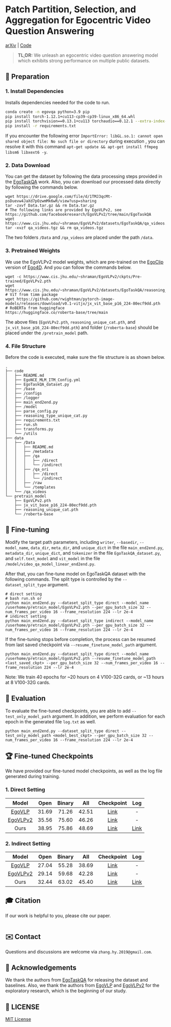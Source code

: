# Patch Partition, Selection, and Aggregation for Egocentric Video Question Answering

[arXiv]() | [Code]()

> **TL;DR:** We unleash an egocentric video question answering model which exhibits strong performance on multiple public datasets.

## 📝 Preparation
### 1. Install Dependencies 
Installs dependencies needed for the code to run.
```bash
conda create -n egovqa python=3.9 pip
pip install torch-1.12.1+cu113-cp39-cp39-linux_x86_64.whl
pip install torchvision==0.13.1+cu113 torchaudio==0.12.1 --extra-index-url https://download.pytorch.org/whl/cu113
pip install -r requirements.txt
```
If you encounter the following error ```ImportError: libGL.so.1: cannot open shared object file: No such file or directory``` during execution , you can resolve it with this command ```apt-get update && apt-get install ffmpeg libsm6 libxext6 -y```. 

### 2. Data Download
You can get the dataset by following the data processing steps provided in the [EgoTaskQA](https://github.com/Buzz-Beater/EgoTaskQA/blob/main/baselines/README.md) work. Also, you can download our processed data directly by following the commands below.
```
wget https://drive.google.com/file/d/1TMJ3qcMt-psDuevw4JaXd7pOzwmMk6wR/view?usp=sharing
tar -zxvf Data.tar.gz && rm Data.tar.gz
# The following links are provided by EgoVLPv2, see https://github.com/facebookresearch/EgoVLPv2/tree/main/EgoTaskQA
wget https://www.cis.jhu.edu/~shraman/EgoVLPv2/datasets/EgoTaskQA/qa_videos.tgz
tar -xvzf qa_videos.tgz && rm qa_videos.tgz
```
The two folders ```/Data``` and ```/qa_videos``` are placed under the path ```/data```.

### 3. Pretrained Weights
We use the EgoVLPv2 model weights, which are pre-trained on the [EgoClip](https://drive.google.com/file/d/1-aaDu_Gi-Y2sQI_2rsI2D1zvQBJnHpXl/view?usp=sharing) version of [Ego4D](https://ego4d-data.org/docs/start-here/#cli-download). And you can follow the commands below.
```
wget -c https://www.cis.jhu.edu/~shraman/EgoVLPv2/ckpts/Pre-trained/EgoVLPv2.pth
wget https://www.cis.jhu.edu/~shraman/EgoVLPv2/datasets/EgoTaskQA/reasoning_unique_cat.pth
# ViT from timm package
wget https://github.com/rwightman/pytorch-image-models/releases/download/v0.1-vitjx/jx_vit_base_p16_224-80ecf9dd.pth
# RoBERTa from huggingface
https://huggingface.co/roberta-base/tree/main
```
The above files (```EgoVLPv2.pth```, ```reasoning_unique_cat.pth```, and ```jx_vit_base_p16_224-80ecf9dd.pth```) and folder (```/roberta-base```) should be placed under the ```/pretrain_model``` path.

### 4. File Structure
Before the code is executed, make sure the file structure is as shown below.
```
.
├── code
│   ├── README.md
│   ├── EgoNCE_MLM_ITM_Config.yml
│   ├── EgoTaskQA_dataset.py
│   ├── /base
│   ├── /configs
│   ├── /logger
│   ├── main_end2end.py
│   ├── /model
│   ├── parse_config.py
│   ├── reasoning_type_unique_cat.py
│   ├── requirements.txt
│   ├── run.sh
│   ├── transforms.py
│   └── /utils
├── data
│   ├── /Data
│   │   ├── README.md
│   │   ├── /metadata
│   │   ├── /qa
│   │   │   ├── /direct
│   │   │   └── /indirect
│   │   ├── /qa_ori
│   │   │   ├── /direct
│   │   │   └── /indirect
│   │   ├── /raw
│   │   └── /templates
│   └── /qa_videos
└── pretrain_model
    ├── EgoVLPv2.pth
    ├── jx_vit_base_p16_224-80ecf9dd.pth
    ├── reasoning_unique_cat.pth
    └── /roberta-base
```

## 🔧 Fine-tuning
Modify the target path parameters, including ```writer```, ```--basedir```, ```--model_name```, ```data_dir```, ```meta_dir```, and ```unique_dict``` in the file ```main_end2end.py```, ```metadata_dir```, ```unique_dict```, and ```tokenizer``` in the file ```EgoTaskQA_dataset.py```, and ```self.text_model``` and ```vit_model``` in the file ```/model/video_qa_model_linear_end2end.py```.

After that, you can fine-tune model on EgoTaskQA dataset with the following commands. The split type is controlled by the ```--dataset_split_type``` argument.
```
# direct setting
# bash run.sh or
python main_end2end.py --dataset_split_type direct --model_name /userhome/pretrain_model/EgoVLPv2.pth --per_gpu_batch_size 32 --num_frames_per_video 16 --frame_resolution 224 --lr 2e-4
# indirect setting
python main_end2end.py --dataset_split_type indirect --model_name /userhome/pretrain_model/EgoVLPv2.pth --per_gpu_batch_size 32 --num_frames_per_video 16 --frame_resolution 224 --lr 2e-4
```
If the fine-tuning stops before completion, the process can be resumed from last saved checkpoint via ```--resume_finetune_model_path``` argument.
```
python main_end2end.py --dataset_split_type direct --model_name /userhome/pretrain_model/EgoVLPv2.pth --resume_finetune_model_path <last_saved_ckpt> --per_gpu_batch_size 32 --num_frames_per_video 16 --frame_resolution 224 --lr 2e-4
```
Note: We train 40 epochs for ~20 hours on 4 V100-32G cards, or ~13 hours at 8 V100-32G cards.

## 🎯 Evaluation
To evaluate the fine-tuned checkpoints, you are able to add ```--test_only_model_path``` argument. In addition, we perform evaluation for each epoch in the generated file ```log.txt``` as well.
```
python main_end2end.py --dataset_split_type direct --test_only_model_path <model_best_ckpt> --per_gpu_batch_size 32 --num_frames_per_video 16 --frame_resolution 224 --lr 2e-4
```

## 🏆 Fine-tuned Checkpoints
We have provided our fine-tuned model checkpoints, as well as the log file generated during training.
### 1. Direct Setting
| Model | Open | Binary | All | Checkpoint | Log |
| :------: | :------: | :------: | :------: | :------: | :------: |
| [EgoVLP](https://github.com/showlab/EgoVLP) | 31.69 | 71.26 | 42.51 | [Link](https://drive.google.com/file/d/1-cP3Gcg0NGDcMZalgJ_615BQdbFIbcj7/view?usp=sharing) | - |
| [EgoVLPv2](https://github.com/facebookresearch/EgoVLPv2/tree/main/EgoTaskQA) | 35.56 | 75.60 | 46.26 | [Link](https://www.cis.jhu.edu/~shraman/EgoVLPv2/ckpts/EgoTaskQA_Finetuned/EgoTaskQA_finetune_direct.tar) | - |
| Ours | 38.95 | 75.86 | 48.69 | [Link]() | [Link]() |

### 2. Indirect Setting
| Model | Open | Binary | All | Checkpoint | Log |
| :------: | :------: | :------: | :------: | :------: | :------: |
| [EgoVLP](https://github.com/showlab/EgoVLP) | 27.04 | 55.28 | 38.69 | [Link](https://drive.google.com/file/d/1-cP3Gcg0NGDcMZalgJ_615BQdbFIbcj7/view?usp=sharing) | - |
| [EgoVLPv2](https://github.com/facebookresearch/EgoVLPv2/tree/main/EgoTaskQA) | 29.14 | 59.68 | 42.28 | [Link](https://www.cis.jhu.edu/~shraman/EgoVLPv2/ckpts/EgoTaskQA_Finetuned/EgoTaskQA_finetune_indirect.tar) | - |
| Ours | 32.44 | 63.02 | 45.40 | [Link]() | [Link]() |

## 🎓 Citation
If our work is helpful to you, please cite our paper.

```

```

## ✉️ Contact
Questions and discussions are welcome via `zhang.hy.2019@gmail.com`.

## 🙏 Acknowledgements
We thank the authors from [EgoTaskQA](https://github.com/Buzz-Beater/EgoTaskQA/tree/main) for releasing the dataset and baselines. Also, we thank the authors from [EgoVLP](https://github.com/showlab/EgoVLP?tab=readme-ov-file) and [EgoVLPv2](https://github.com/facebookresearch/EgoVLPv2/tree/main) for the exploratory research, which is the beginning of our study.

## 🔖 LICENSE
[MIT License]()
